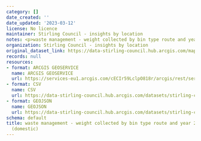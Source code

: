 ```yaml
---
category: []
date_created: ''
date_updated: '2023-03-12'
license: No licence
maintainer: Stirling Council - insights by location
notes: <p>waste management - weight collected by bin type route and year (domestic)</p>
organization: Stirling Council - insights by location
original_dataset_link: https://data-stirling-council.hub.arcgis.com/maps/stirling-council::waste-management-weight-collected-by-bin-type-route-and-year-2021-onwards-domestic
records: null
resources:
- format: ARCGIS GEOSERVICE
  name: ARCGIS GEOSERVICE
  url: https://services-eu1.arcgis.com/cECIr59LclpO818r/arcgis/rest/services/waste%20management%20-%20weight%20collected%20by%20bin%20type%20route%20and%20year%20(domestic)/FeatureServer/0
- format: CSV
  name: CSV
  url: https://data-stirling-council.hub.arcgis.com/datasets/stirling-council::waste-management-weight-collected-by-bin-type-route-and-year-2021-onwards-domestic.csv?outSR=%7B%22latestWkid%22%3A3857%2C%22wkid%22%3A102100%7D
- format: GEOJSON
  name: GEOJSON
  url: https://data-stirling-council.hub.arcgis.com/datasets/stirling-council::waste-management-weight-collected-by-bin-type-route-and-year-2021-onwards-domestic.geojson?outSR=%7B%22latestWkid%22%3A3857%2C%22wkid%22%3A102100%7D
schema: default
title: waste management - weight collected by bin type route and year 2021 onwards
  (domestic)
---
```


